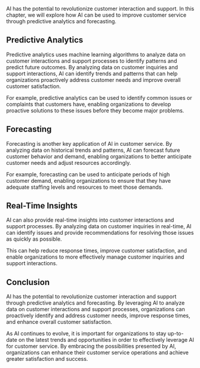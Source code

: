 
AI has the potential to revolutionize customer interaction and support. In this chapter, we will explore how AI can be used to improve customer service through predictive analytics and forecasting.

Predictive Analytics
--------------------

Predictive analytics uses machine learning algorithms to analyze data on customer interactions and support processes to identify patterns and predict future outcomes. By analyzing data on customer inquiries and support interactions, AI can identify trends and patterns that can help organizations proactively address customer needs and improve overall customer satisfaction.

For example, predictive analytics can be used to identify common issues or complaints that customers have, enabling organizations to develop proactive solutions to these issues before they become major problems.

Forecasting
-----------

Forecasting is another key application of AI in customer service. By analyzing data on historical trends and patterns, AI can forecast future customer behavior and demand, enabling organizations to better anticipate customer needs and adjust resources accordingly.

For example, forecasting can be used to anticipate periods of high customer demand, enabling organizations to ensure that they have adequate staffing levels and resources to meet those demands.

Real-Time Insights
------------------

AI can also provide real-time insights into customer interactions and support processes. By analyzing data on customer inquiries in real-time, AI can identify issues and provide recommendations for resolving those issues as quickly as possible.

This can help reduce response times, improve customer satisfaction, and enable organizations to more effectively manage customer inquiries and support interactions.

Conclusion
----------

AI has the potential to revolutionize customer interaction and support through predictive analytics and forecasting. By leveraging AI to analyze data on customer interactions and support processes, organizations can proactively identify and address customer needs, improve response times, and enhance overall customer satisfaction.

As AI continues to evolve, it is important for organizations to stay up-to-date on the latest trends and opportunities in order to effectively leverage AI for customer service. By embracing the possibilities presented by AI, organizations can enhance their customer service operations and achieve greater satisfaction and success.
